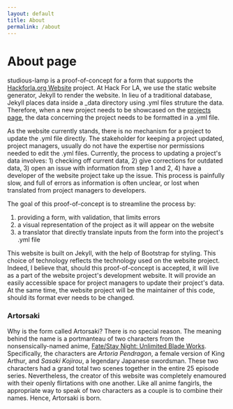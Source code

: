 ```yaml
---
layout: default
title: About
permalink: /about
---
```

# About page

studious-lamp is a proof-of-concept for a form that supports the [Hackforla.org Website](https://www.hackforla.org/projects/website) project. At Hack For LA, we use the static website generator, Jekyll to render the website. In lieu of a traditional database, Jekyll places data inside a _data directory using .yml files struture the data. Therefore, when a new project needs to be showcased on the [projects page](https://www.hackforla.org/projects/), the data concerning the project needs to be formatted in a .yml file.

As the website currently stands, there is no mechanism for a project to update the .yml file directly. The stakeholder for keeping a project updated, project managers, usually do not have the expertise nor permissions needed to edit the .yml files. Currently, the process to updating a project's data involves: 1) checking off current data, 2) give corrections for outdated data, 3) open an issue with information from step 1 and 2, 4) have a developer of the website project take up the issue. This process is painfully slow, and full of errors as information is often unclear, or lost when translated from project managers to developers.

The goal of this proof-of-concept is to streamline the process by:

1. providing a form, with validation, that limits errors
2. a visual representation of the project as it will appear on the website
3. a translator that directly translate inputs from the form into the project's .yml file

This website is built on Jekyll, with the help of Bootstrap for styling. This choice of technology reflects the technology used on the website project. Indeed, I believe that, should this proof-of-concept is accepted, it will live as a part of the website project's development website. It will provide an easily accessible space for project managers to update their project's data. At the same time, the website project will be the maintainer of this code, should its format ever needs to be changed.

### Artorsaki

Why is the form called Artorsaki? There is no special reason. The meaning behind the name is a portmanteau of two characters from the nonsensically-named anime, [Fate/Stay Night: Unlimited Blade Works](https://en.wikipedia.org/wiki/Fate/stay_night:_Unlimited_Blade_Works_(TV_series)). Specifically, the characters are *Artoria Pendragon*, a female version of King Arthur, and *Sasaki Kojirou*, a legendary Japanese swordsman. These two characters had a grand total two scenes together in the entire 25 episode series. Nevertheless, the creator of this website was completely enamoured with their openly flirtations with one another. Like all anime fangirls, the appropriate way to speak of two characters as a couple is to combine their names. Hence, Artorsaki is born.